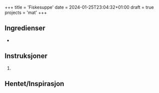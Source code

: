 +++
title = 'Fiskesuppe'
date = 2024-01-25T23:04:32+01:00
draft = true
projects = 'mat'
+++
## Ingredienser
- 
## Instruksjoner
1. 
## Hentet/Inspirasjon

